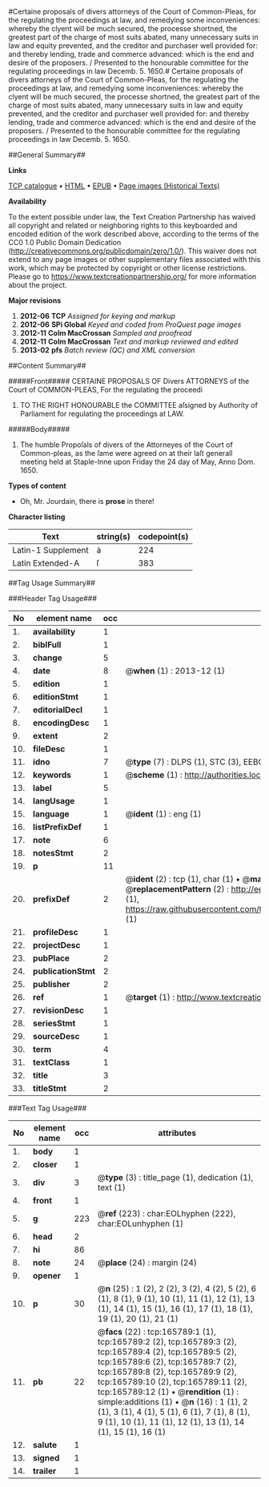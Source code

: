 #Certaine proposals of divers attorneys of the Court of Common-Pleas, for the regulating the proceedings at law, and remedying some inconveniences: whereby the clyent will be much secured, the processe shortned, the greatest part of the charge of most suits abated, many unnecessary suits in law and equity prevented, and the creditor and purchaser well provided for: and thereby lending, trade and commerce advanced: which is the end and desire of the proposers. / Presented to the honourable committee for the regulating proceedings in law Decemb. 5. 1650.#
Certaine proposals of divers attorneys of the Court of Common-Pleas, for the regulating the proceedings at law, and remedying some inconveniences: whereby the clyent will be much secured, the processe shortned, the greatest part of the charge of most suits abated, many unnecessary suits in law and equity prevented, and the creditor and purchaser well provided for: and thereby lending, trade and commerce advanced: which is the end and desire of the proposers. / Presented to the honourable committee for the regulating proceedings in law Decemb. 5. 1650.

##General Summary##

**Links**

[TCP catalogue](http://www.ota.ox.ac.uk/tcp/)  • 
[HTML](http://tei.it.ox.ac.uk/tcp/Texts-HTML/free/A78/A78485.html)  • 
[EPUB](http://tei.it.ox.ac.uk/tcp/Texts-EPUB/free/A78/A78485.epub) • 
[Page images (Historical Texts)](https://historicaltexts.jisc.ac.uk/eebo-99865594e)

**Availability**

To the extent possible under law, the Text Creation Partnership has waived all copyright and related or neighboring rights to this keyboarded and encoded edition of the work described above, according to the terms of the CC0 1.0 Public Domain Dedication (http://creativecommons.org/publicdomain/zero/1.0/). This waiver does not extend to any page images or other supplementary files associated with this work, which may be protected by copyright or other license restrictions. Please go to https://www.textcreationpartnership.org/ for more information about the project.

**Major revisions**

1. __2012-06__ __TCP__ *Assigned for keying and markup*
1. __2012-06__ __SPi Global__ *Keyed and coded from ProQuest page images*
1. __2012-11__ __Colm MacCrossan__ *Sampled and proofread*
1. __2012-11__ __Colm MacCrossan__ *Text and markup reviewed and edited*
1. __2013-02__ __pfs__ *Batch review (QC) and XML conversion*

##Content Summary##

#####Front#####
CERTAINE PROPOSALS OF Divers ATTORNEYS of the Court of COMMON-PLEAS, For the regulating the proceedi
1. TO THE RIGHT HONOURABLE the COMMITTEE aſsigned by Authority of Parliament for regulating the proceedings at LAW.

#####Body#####

1. The humble Propoſals of divers of the Attorneyes of the Court of Common-pleas, as the ſame were agreed on at their laſt generall meeting held at Staple-Inne upon Friday the 24 day of May, Anno Dom. 1650.

**Types of content**

  * Oh, Mr. Jourdain, there is **prose** in there!

**Character listing**


|Text|string(s)|codepoint(s)|
|---|---|---|
|Latin-1 Supplement|à|224|
|Latin Extended-A|ſ|383|

##Tag Usage Summary##

###Header Tag Usage###

|No|element name|occ|attributes|
|---|---|---|---|
|1.|__availability__|1||
|2.|__biblFull__|1||
|3.|__change__|5||
|4.|__date__|8| @__when__ (1) : 2013-12 (1)|
|5.|__edition__|1||
|6.|__editionStmt__|1||
|7.|__editorialDecl__|1||
|8.|__encodingDesc__|1||
|9.|__extent__|2||
|10.|__fileDesc__|1||
|11.|__idno__|7| @__type__ (7) : DLPS (1), STC (3), EEBO-CITATION (1), PROQUEST (1), VID (1)|
|12.|__keywords__|1| @__scheme__ (1) : http://authorities.loc.gov/ (1)|
|13.|__label__|5||
|14.|__langUsage__|1||
|15.|__language__|1| @__ident__ (1) : eng (1)|
|16.|__listPrefixDef__|1||
|17.|__note__|6||
|18.|__notesStmt__|2||
|19.|__p__|11||
|20.|__prefixDef__|2| @__ident__ (2) : tcp (1), char (1)  •  @__matchPattern__ (2) : ([0-9\-]+):([0-9IVX]+) (1), (.+) (1)  •  @__replacementPattern__ (2) : http://eebo.chadwyck.com/downloadtiff?vid=$1&page=$2 (1), https://raw.githubusercontent.com/textcreationpartnership/Texts/master/tcpchars.xml#$1 (1)|
|21.|__profileDesc__|1||
|22.|__projectDesc__|1||
|23.|__pubPlace__|2||
|24.|__publicationStmt__|2||
|25.|__publisher__|2||
|26.|__ref__|1| @__target__ (1) : http://www.textcreationpartnership.org/docs/. (1)|
|27.|__revisionDesc__|1||
|28.|__seriesStmt__|1||
|29.|__sourceDesc__|1||
|30.|__term__|4||
|31.|__textClass__|1||
|32.|__title__|3||
|33.|__titleStmt__|2||


###Text Tag Usage###

|No|element name|occ|attributes|
|---|---|---|---|
|1.|__body__|1||
|2.|__closer__|1||
|3.|__div__|3| @__type__ (3) : title_page (1), dedication (1), text (1)|
|4.|__front__|1||
|5.|__g__|223| @__ref__ (223) : char:EOLhyphen (222), char:EOLunhyphen (1)|
|6.|__head__|2||
|7.|__hi__|86||
|8.|__note__|24| @__place__ (24) : margin (24)|
|9.|__opener__|1||
|10.|__p__|30| @__n__ (25) : 1 (2), 2 (2), 3 (2), 4 (2), 5 (2), 6 (1), 8 (1), 9 (1), 10 (1), 11 (1), 12 (1), 13 (1), 14 (1), 15 (1), 16 (1), 17 (1), 18 (1), 19 (1), 20 (1), 21 (1)|
|11.|__pb__|22| @__facs__ (22) : tcp:165789:1 (1), tcp:165789:2 (2), tcp:165789:3 (2), tcp:165789:4 (2), tcp:165789:5 (2), tcp:165789:6 (2), tcp:165789:7 (2), tcp:165789:8 (2), tcp:165789:9 (2), tcp:165789:10 (2), tcp:165789:11 (2), tcp:165789:12 (1)  •  @__rendition__ (1) : simple:additions (1)  •  @__n__ (16) : 1 (1), 2 (1), 3 (1), 4 (1), 5 (1), 6 (1), 7 (1), 8 (1), 9 (1), 10 (1), 11 (1), 12 (1), 13 (1), 14 (1), 15 (1), 16 (1)|
|12.|__salute__|1||
|13.|__signed__|1||
|14.|__trailer__|1||
